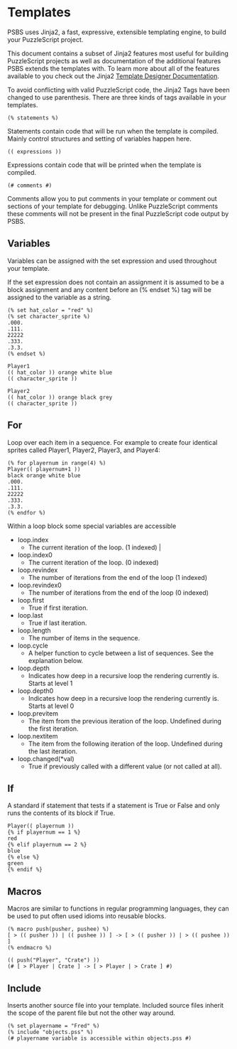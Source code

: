 # Templates

PSBS uses Jinja2, a fast, expressive, extensible templating engine, to build your PuzzleScript project.

This document contains a subset of Jinja2 features most useful for building PuzzleScript projects as well as documentation of the additional features PSBS extends the templates with. To learn more about all of the features available to you check out the Jinja2 [Template Designer Documentation](https://jinja.palletsprojects.com/en/3.1.x/templates/).

To avoid conflicting with valid PuzzleScript code, the Jinja2 Tags have been changed to use parenthesis.  There are three kinds of tags available in your templates.
```psbs
(% statements %)
```
Statements contain code that will be run when the template is compiled.  Mainly control structures and setting of variables happen here.
```psbs
(( expressions ))
```
Expressions contain code that will be printed when the template is compiled.
```psbs
(# comments #)
```
Comments allow you to put comments in your template or comment out sections of your template for debugging.  Unlike PuzzleScript comments these comments will not be present in the final PuzzleScript code output by PSBS.

## Variables

Variables can be assigned with the set expression and used throughout your template.

If the set expression does not contain an assignment it is assumed to be a block assignment and any content before an (% endset %) tag will be assigned to the variable as a string.

```psbs
(% set hat_color = "red" %)
(% set character_sprite %)
.000.
.111.
22222
.333.
.3.3.
(% endset %)

Player1
(( hat_color )) orange white blue
(( character_sprite ))

Player2
(( hat_color )) orange black grey
(( character_sprite ))
```

## For

Loop over each item in a sequence.  For example to create four identical sprites called Player1, Player2, Player3, and Player4:

```psbs
(% for playernum in range(4) %)
Player(( playernum+1 ))
black orange white blue
.000.
.111.
22222
.333.
.3.3.
(% endfor %)
```

Within a loop block some special variables are accessible

- loop.index
  - The current iteration of the loop. (1 indexed) |
- loop.index0
  - The current iteration of the loop. (0 indexed)
- loop.revindex
  - The number of iterations from the end of the loop (1 indexed)
- loop.revindex0
  - The number of iterations from the end of the loop (0 indexed)
- loop.first
  - True if first iteration.
- loop.last
  - True if last iteration.
- loop.length
  - The number of items in the sequence.
- loop.cycle
  - A helper function to cycle between a list of sequences. See the explanation below.
- loop.depth
  - Indicates how deep in a recursive loop the rendering currently is. Starts at level 1
- loop.depth0
  - Indicates how deep in a recursive loop the rendering currently is. Starts at level 0
- loop.previtem
  - The item from the previous iteration of the loop. Undefined during the first iteration.
- loop.nextitem
  - The item from the following iteration of the loop. Undefined during the last iteration.
- loop.changed(*val)
  - True if previously called with a different value (or not called at all).

## If

A standard if statement that tests if a statement is True or False and only runs the contents of its block if True.

```psbs
Player(( playernum ))
{% if playernum == 1 %}
red
{% elif playernum == 2 %}
blue
{% else %}
green
{% endif %}
```

## Macros

Macros are similar to functions in regular programming languages, they can be used to put often used idioms into reusable blocks.

```psbs
(% macro push(pusher, pushee) %)
[ > (( pusher )) | (( pushee )) ] -> [ > (( pusher )) | > (( pushee )) ]
(% endmacro %)

(( push("Player", "Crate") ))
(# [ > Player | Crate ] -> [ > Player | > Crate ] #)
```

## Include

Inserts another source file into your template.  Included source files inherit the scope of the parent file but not the other way around.

```psbs
(% set playername = "Fred" %)
(% include "objects.pss" %)
(# playername variable is accessible within objects.pss #)
```
